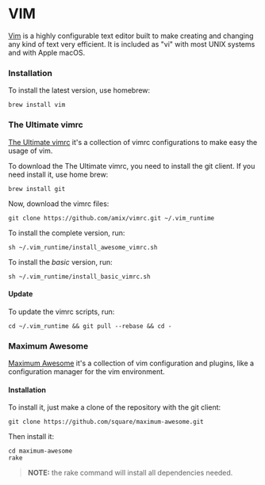 # VIM

[Vim](http://www.vim.org/) is a highly configurable text editor built to make creating and changing any kind of text very efficient. It is included as "vi" with most UNIX systems and with Apple macOS.

### Installation <a id="installation"></a>

To install the latest version, use homebrew:

```text
brew install vim
```

### The Ultimate vimrc <a id="the-ultimate-vimrc"></a>

[The Ultimate vimrc](https://github.com/amix/vimrc) it's a collection of vimrc configurations to make easy the usage of vim.

To download the The Ultimate vimrc, you need to install the git client. If you need install it, use home brew:

```text
brew install git
```

Now, download the vimrc files:

```text
git clone https://github.com/amix/vimrc.git ~/.vim_runtime
```

To install the complete version, run:

```text
sh ~/.vim_runtime/install_awesome_vimrc.sh
```

To install the _basic_ version, run:

```text
sh ~/.vim_runtime/install_basic_vimrc.sh
```

#### Update <a id="update"></a>

To update the vimrc scripts, run:

```text
cd ~/.vim_runtime && git pull --rebase && cd -
```

### Maximum Awesome <a id="maximum-awesome"></a>

[Maximum Awesome](https://github.com/square/maximum-awesome) it's a collection of vim configuration and plugins, like a configuration manager for the vim environment.

#### Installation <a id="installation"></a>

To install it, just make a clone of the repository with the git client:

```text
git clone https://github.com/square/maximum-awesome.git
```

Then install it:

```text
cd maximum-awesome
rake
```

> **NOTE:** the rake command will install all dependencies needed.

